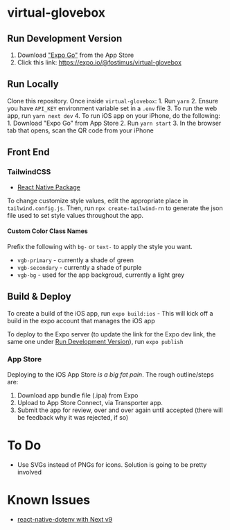 # virtual-glovebox

## Run Development Version

1.  Download ["Expo Go"](https://apps.apple.com/us/app/expo-go/id982107779) from the App Store
2.  Click this link: <https://expo.io/@fostimus/virtual-glovebox>

## Run Locally

Clone this repository. Once inside `virtual-glovebox`:
1\. Run `yarn`
2\. Ensure you have `API_KEY` environment variable set in a `.env` file
3\. To run the web app, run `yarn next dev`
4\. To run iOS app on your iPhone, do the following:
    1\. Download "Expo Go" from App Store
    2\. Run `yarn start`
    3\. In the browser tab that opens, scan the QR code from your iPhone

## Front End

### TailwindCSS

-   [React Native Package](https://github.com/vadimdemedes/tailwind-rn)

To change customize style values, edit the appropriate place in `tailwind.config.js`. Then, run `npx create-tailwind-rn` to generate the json file used to set style values throughout the app.

#### Custom Color Class Names

Prefix the following with `bg-` or `text-` to apply the style you want.

-   `vgb-primary` - currently a shade of green
-   `vgb-secondary` - currently a shade of purple
-   `vgb-bg` - used for the app backgroud, currently a light grey

## Build & Deploy

To create a build of the iOS app, run `expo build:ios`
    \- This will kick off a build in the expo account that manages the iOS app

To deploy to the Expo server (to update the link for the Expo dev link, the same one under [Run Development Version](<##Run Development Version>)), run `expo publish`

### App Store

Deploying to the iOS App Store _is a big fat pain_. The rough outline/steps are:
1. Download app bundle file (.ipa) from Expo
2. Upload to App Store Connect, via Transporter app.
3. Submit the app for review, over and over again until accepted (there will be feedback why it was rejected, if so)

# To Do

-   Use SVGs instead of PNGs for icons. Solution is going to be pretty involved

# Known Issues

-   [react-native-dotenv with Next v9](https://github.com/goatandsheep/react-native-dotenv/issues/136)
